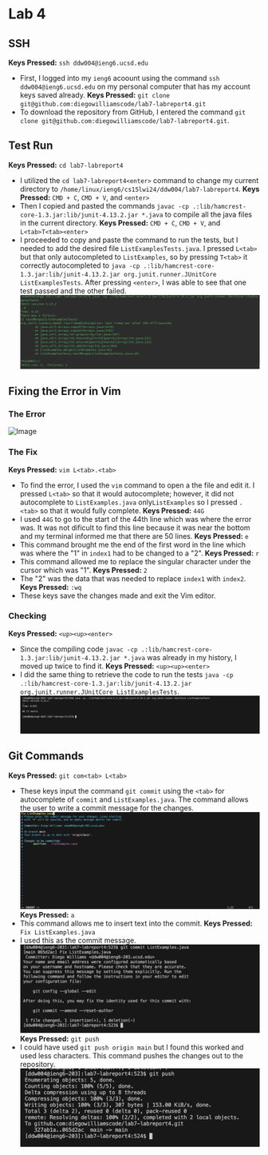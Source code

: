 # Lab 4
## SSH

**Keys Pressed:** `ssh ddw004@ieng6.ucsd.edu`
- First, I logged into my `ieng6` acoount using the command `ssh ddw004@ieng6.ucsd.edu` on my personal computer that has my account keys saved already.
**Keys Pressed:** `git clone git@github.com:diegowilliamscode/lab7-labreport4.git`
- To download the repository from GitHub, I entered the command `git clone git@github.com:diegowilliamscode/lab7-labreport4.git`.
## Test Run
**Keys Pressed:** `cd lab7-labreport4`
- I utilized the `cd lab7-labreport4<enter>` command to change my current directory to `/home/linux/ieng6/cs15lwi24/ddw004/lab7-labreport4`.
**Keys Pressed:** `CMD + C`, `CMD + V`, and `<enter>`
- Then I copied and pasted the commands `javac -cp .:lib/hamcrest-core-1.3.jar:lib/junit-4.13.2.jar *.java` to compile all the java files in the current directory.
**Keys Pressed:** `CMD + C`, `CMD + V`, and `L<tab>T<tab><enter>`
- I proceeded to copy and paste the command to run the tests, but I needed to add the desired file `ListExamplesTests.java`. I pressed `L<tab>` but that only autocompleted to `ListExamples`, so by pressing `T<tab>` it correctly autocompleted to `java -cp .:lib/hamcrest-core-1.3.jar:lib/junit-4.13.2.jar org.junit.runner.JUnitCore ListExamplesTests`. After pressing `<enter>`, I was able to see that one test passed and the other failed.
![Image](Tests-Failing.png)
## Fixing the Error in Vim
### The Error
![Image](.png)
### The Fix
**Keys Pressed:** `vim L<tab>.<tab>`
- To find the error, I used the `vim` command to open a the file and edit it. I pressed `L<tab>` so that it would autocomplete; however, it did not autocomplete to `ListExamples.java` only`ListExamples` so I pressed `.<tab>` so that it would fully complete.
**Keys Pressed:** `44G`
- I used `44G` to go to the start of the 44th line which was where the error was. It was not dificult to find this line because it was near the bottom and my terminal informed me that there are 50 lines.
**Keys Pressed:** `e`
- This command brought me the end of the first word in the line which was where the "1" in `index1` had to be changed to a "2".
**Keys Pressed:** `r`
- This command allowed me to replace the singular character under the cursor which was "1".
**Keys Pressed:** `2`
- The "2" was the data that was needed to replace `index1` with `index2`.
**Keys Pressed:** `:wq`
- These keys save the changes made and exit the Vim editor.
### Checking
**Keys Pressed:** `<up><up><enter>`
- Since the compiling code `javac -cp .:lib/hamcrest-core-1.3.jar:lib/junit-4.13.2.jar *.java` was already in my history, I moved up twice to find it.
**Keys Pressed:** `<up><up><enter>`
- I did the same thing to retrieve the code to run the tests `java -cp .:lib/hamcrest-core-1.3.jar:lib/junit-4.13.2.jar org.junit.runner.JUnitCore ListExamplesTests`.
![Image](Tests-Passing.png)

## Git Commands
**Keys Pressed:** `git com<tab> L<tab>`
- These keys input the command `git commit` using the `<tab>` for autocomplete of `commit` and `ListExamples.java`. The command allows the user to write a commit message for the changes.
![Image](Git-Commit-Message.png)
**Keys Pressed:** `a`
- This command allows me to insert text into the commit.
**Keys Pressed:** `Fix ListExamples.java`
- I used this as the commit message.
![Image](Git-Commit-Confirmation.png)
**Keys Pressed:** `git push`
- I could have used `git push origin main` but I found this worked and used less characters. This command pushes the changes out to the repository.
![Image](Git-Push.png)
